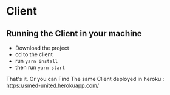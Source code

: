 # Client 

## Running the Client in your machine
- Download the project
- cd to the client 
- run `yarn install`
- then run `yarn start`

That's it. Or you can Find The same Client deployed in heroku : https://smed-united.herokuapp.com/

